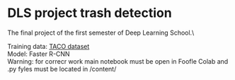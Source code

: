 # DLS project trash detection
 The final project of the first semester of Deep Learning School.\
 
 Training data: [TACO dataset](http://tacodataset.org)\
 Model: Faster R-CNN\
 Warning: for correcr work main notebook must be open in Foofle Colab and .py fyles must be located in /content/
